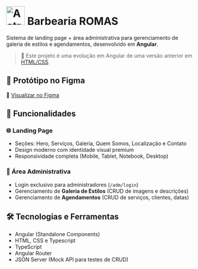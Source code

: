 #  <img src="https://www.thexperiencebb.com/img/loading.gif" alt="Astronomo" width="50" height="50"> Barbearia ROMAS

Sistema de landing page + área administrativa para gerenciamento de galeria de estilos e agendamentos, desenvolvido em **Angular**.

> 📌 Este projeto é uma evolução em Angular de uma versão anterior em [HTML/CSS](https://github.com/GuilhermeSerafim/barbearia-romas).

## 🎨 Protótipo no Figma

🔗 [Visualizar no Figma](https://www.figma.com/design/y2kRUAvkGo18AS7Ni7oMiR/Barbearia?node-id=0-1&t=Nn3EAWp13rkXZ2Wh-1)

## 📂 Funcionalidades

### 🌐 Landing Page
- Seções: Hero, Serviços, Galeria, Quem Somos, Localização e Contato
- Design moderno com identidade visual premium
- Responsividade completa (Mobile, Tablet, Notebook, Desktop)

### 🔐 Área Administrativa
- Login exclusivo para administradores (`/adm/login`)
- Gerenciamento de **Galeria de Estilos** (CRUD de imagens e descrições)
- Gerenciamento de **Agendamentos** (CRUD de serviços, clientes, datas)

## 🛠️ Tecnologias e Ferramentas
- Angular (Standalone Components)
- HTML, CSS e Typescript
- TypeScript
- Angular Router
- JSON Server (Mock API para testes de CRUD)
